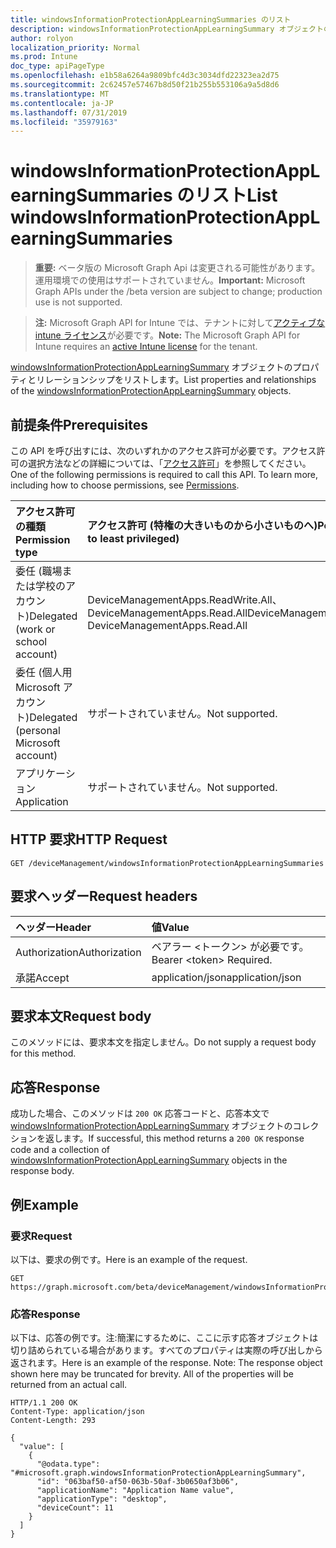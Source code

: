 ```yaml
---
title: windowsInformationProtectionAppLearningSummaries のリスト
description: windowsInformationProtectionAppLearningSummary オブジェクトのプロパティとリレーションシップをリストします。
author: rolyon
localization_priority: Normal
ms.prod: Intune
doc_type: apiPageType
ms.openlocfilehash: e1b58a6264a9809bfc4d3c3034dfd22323ea2d75
ms.sourcegitcommit: 2c62457e57467b8d50f21b255b553106a9a5d8d6
ms.translationtype: MT
ms.contentlocale: ja-JP
ms.lasthandoff: 07/31/2019
ms.locfileid: "35979163"
---
```

# <a name="list-windowsinformationprotectionapplearningsummaries"></a><span data-ttu-id="0540f-103">windowsInformationProtectionAppLearningSummaries のリスト</span><span class="sxs-lookup"><span data-stu-id="0540f-103">List windowsInformationProtectionAppLearningSummaries</span></span>

> <span data-ttu-id="0540f-104">**重要:** ベータ版の Microsoft Graph Api は変更される可能性があります。運用環境での使用はサポートされていません。</span><span class="sxs-lookup"><span data-stu-id="0540f-104">**Important:** Microsoft Graph APIs under the /beta version are subject to change; production use is not supported.</span></span>

> <span data-ttu-id="0540f-105">**注:** Microsoft Graph API for Intune では、テナントに対して[アクティブな intune ライセンス](https://go.microsoft.com/fwlink/?linkid=839381)が必要です。</span><span class="sxs-lookup"><span data-stu-id="0540f-105">**Note:** The Microsoft Graph API for Intune requires an [active Intune license](https://go.microsoft.com/fwlink/?linkid=839381) for the tenant.</span></span>

<span data-ttu-id="0540f-106">[windowsInformationProtectionAppLearningSummary](../resources/intune-wip-windowsinformationprotectionapplearningsummary.md) オブジェクトのプロパティとリレーションシップをリストします。</span><span class="sxs-lookup"><span data-stu-id="0540f-106">List properties and relationships of the [windowsInformationProtectionAppLearningSummary](../resources/intune-wip-windowsinformationprotectionapplearningsummary.md) objects.</span></span>

## <a name="prerequisites"></a><span data-ttu-id="0540f-107">前提条件</span><span class="sxs-lookup"><span data-stu-id="0540f-107">Prerequisites</span></span>
<span data-ttu-id="0540f-p101">この API を呼び出すには、次のいずれかのアクセス許可が必要です。アクセス許可の選択方法などの詳細については、「[アクセス許可](/graph/permissions-reference)」を参照してください。</span><span class="sxs-lookup"><span data-stu-id="0540f-p101">One of the following permissions is required to call this API. To learn more, including how to choose permissions, see [Permissions](/graph/permissions-reference).</span></span>

|<span data-ttu-id="0540f-110">アクセス許可の種類</span><span class="sxs-lookup"><span data-stu-id="0540f-110">Permission type</span></span>|<span data-ttu-id="0540f-111">アクセス許可 (特権の大きいものから小さいものへ)</span><span class="sxs-lookup"><span data-stu-id="0540f-111">Permissions (from most to least privileged)</span></span>|
|:---|:---|
|<span data-ttu-id="0540f-112">委任 (職場または学校のアカウント)</span><span class="sxs-lookup"><span data-stu-id="0540f-112">Delegated (work or school account)</span></span>|<span data-ttu-id="0540f-113">DeviceManagementApps.ReadWrite.All、DeviceManagementApps.Read.All</span><span class="sxs-lookup"><span data-stu-id="0540f-113">DeviceManagementApps.ReadWrite.All, DeviceManagementApps.Read.All</span></span>|
|<span data-ttu-id="0540f-114">委任 (個人用 Microsoft アカウント)</span><span class="sxs-lookup"><span data-stu-id="0540f-114">Delegated (personal Microsoft account)</span></span>|<span data-ttu-id="0540f-115">サポートされていません。</span><span class="sxs-lookup"><span data-stu-id="0540f-115">Not supported.</span></span>|
|<span data-ttu-id="0540f-116">アプリケーション</span><span class="sxs-lookup"><span data-stu-id="0540f-116">Application</span></span>|<span data-ttu-id="0540f-117">サポートされていません。</span><span class="sxs-lookup"><span data-stu-id="0540f-117">Not supported.</span></span>|

## <a name="http-request"></a><span data-ttu-id="0540f-118">HTTP 要求</span><span class="sxs-lookup"><span data-stu-id="0540f-118">HTTP Request</span></span>
<!-- {
  "blockType": "ignored"
}
-->
``` http
GET /deviceManagement/windowsInformationProtectionAppLearningSummaries
```

## <a name="request-headers"></a><span data-ttu-id="0540f-119">要求ヘッダー</span><span class="sxs-lookup"><span data-stu-id="0540f-119">Request headers</span></span>
|<span data-ttu-id="0540f-120">ヘッダー</span><span class="sxs-lookup"><span data-stu-id="0540f-120">Header</span></span>|<span data-ttu-id="0540f-121">値</span><span class="sxs-lookup"><span data-stu-id="0540f-121">Value</span></span>|
|:---|:---|
|<span data-ttu-id="0540f-122">Authorization</span><span class="sxs-lookup"><span data-stu-id="0540f-122">Authorization</span></span>|<span data-ttu-id="0540f-123">ベアラー &lt;トークン&gt; が必要です。</span><span class="sxs-lookup"><span data-stu-id="0540f-123">Bearer &lt;token&gt; Required.</span></span>|
|<span data-ttu-id="0540f-124">承諾</span><span class="sxs-lookup"><span data-stu-id="0540f-124">Accept</span></span>|<span data-ttu-id="0540f-125">application/json</span><span class="sxs-lookup"><span data-stu-id="0540f-125">application/json</span></span>|

## <a name="request-body"></a><span data-ttu-id="0540f-126">要求本文</span><span class="sxs-lookup"><span data-stu-id="0540f-126">Request body</span></span>
<span data-ttu-id="0540f-127">このメソッドには、要求本文を指定しません。</span><span class="sxs-lookup"><span data-stu-id="0540f-127">Do not supply a request body for this method.</span></span>

## <a name="response"></a><span data-ttu-id="0540f-128">応答</span><span class="sxs-lookup"><span data-stu-id="0540f-128">Response</span></span>
<span data-ttu-id="0540f-129">成功した場合、このメソッドは `200 OK` 応答コードと、応答本文で [windowsInformationProtectionAppLearningSummary](../resources/intune-wip-windowsinformationprotectionapplearningsummary.md) オブジェクトのコレクションを返します。</span><span class="sxs-lookup"><span data-stu-id="0540f-129">If successful, this method returns a `200 OK` response code and a collection of [windowsInformationProtectionAppLearningSummary](../resources/intune-wip-windowsinformationprotectionapplearningsummary.md) objects in the response body.</span></span>

## <a name="example"></a><span data-ttu-id="0540f-130">例</span><span class="sxs-lookup"><span data-stu-id="0540f-130">Example</span></span>

### <a name="request"></a><span data-ttu-id="0540f-131">要求</span><span class="sxs-lookup"><span data-stu-id="0540f-131">Request</span></span>
<span data-ttu-id="0540f-132">以下は、要求の例です。</span><span class="sxs-lookup"><span data-stu-id="0540f-132">Here is an example of the request.</span></span>
``` http
GET https://graph.microsoft.com/beta/deviceManagement/windowsInformationProtectionAppLearningSummaries
```

### <a name="response"></a><span data-ttu-id="0540f-133">応答</span><span class="sxs-lookup"><span data-stu-id="0540f-133">Response</span></span>
<span data-ttu-id="0540f-p102">以下は、応答の例です。注:簡潔にするために、ここに示す応答オブジェクトは切り詰められている場合があります。すべてのプロパティは実際の呼び出しから返されます。</span><span class="sxs-lookup"><span data-stu-id="0540f-p102">Here is an example of the response. Note: The response object shown here may be truncated for brevity. All of the properties will be returned from an actual call.</span></span>
``` http
HTTP/1.1 200 OK
Content-Type: application/json
Content-Length: 293

{
  "value": [
    {
      "@odata.type": "#microsoft.graph.windowsInformationProtectionAppLearningSummary",
      "id": "063baf50-af50-063b-50af-3b0650af3b06",
      "applicationName": "Application Name value",
      "applicationType": "desktop",
      "deviceCount": 11
    }
  ]
}
```





